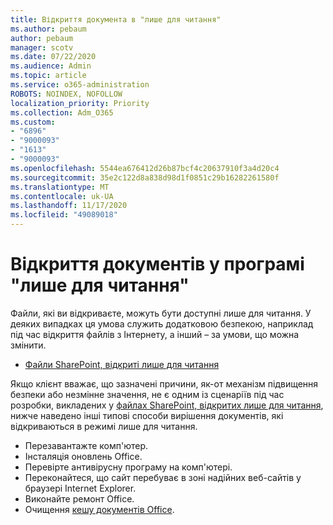 ```yaml
---
title: Відкриття документа в "лише для читання"
ms.author: pebaum
author: pebaum
manager: scotv
ms.date: 07/22/2020
ms.audience: Admin
ms.topic: article
ms.service: o365-administration
ROBOTS: NOINDEX, NOFOLLOW
localization_priority: Priority
ms.collection: Adm_O365
ms.custom:
- "6896"
- "9000093"
- "1613"
- "9000093"
ms.openlocfilehash: 5544ea676412d26b87bcf4c20637910f3a4d20c4
ms.sourcegitcommit: 35e2c122d8a838d98d1f0851c29b16282261580f
ms.translationtype: MT
ms.contentlocale: uk-UA
ms.lasthandoff: 11/17/2020
ms.locfileid: "49089018"
---
```

# <a name="documents-opening-in-read-only"></a>Відкриття документів у програмі "лише для читання"

Файли, які ви відкриваєте, можуть бути доступні лише для читання. У деяких випадках ця умова служить додатковою безпекою, наприклад під час відкриття файлів з Інтернету, а інший – за умови, що можна змінити.

- [Файли SharePoint, відкриті лише для читання](https://docs.microsoft.com/sharepoint/troubleshoot/lists-and-libraries/files-open-as-read-only-and-cannot-check-in-or-out)

Якщо клієнт вважає, що зазначені причини, як-от механізм підвищення безпеки або незмінне значення, не є одним із сценаріїв під час розробки, викладених у [файлах SharePoint, відкритих лише для читання](https://docs.microsoft.com/sharepoint/troubleshoot/lists-and-libraries/files-open-as-read-only-and-cannot-check-in-or-out), нижче наведено інші типові способи вирішення документів, які відкриваються в режимі лише для читання.

- Перезавантажте комп'ютер.
- Інсталяція оновлень Office.
- Перевірте антивірусну програму на комп'ютері.
- Переконайтеся, що сайт перебуває в зоні надійних веб-сайтів у браузері Internet Explorer.
- Виконайте ремонт Office.
- Очищення [кешу документів Office](https://support.microsoft.com/office/delete-your-office-document-cache-b1d3765e-d71b-4bb8-99ca-acd22c42995d?ui=en-us&rs=en-us&ad=us).

